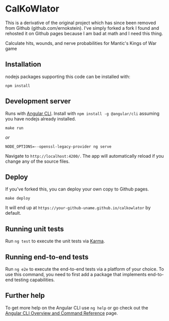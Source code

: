 # CalKoWlator

This is a derivative of the original project which has since been removed from Github (github.com/ernokstein). I've simply forked a fork I found and rehosted it on Github pages because I am bad at math and I need this thing.

Calculate hits, wounds, and nerve probabilities for Mantic's Kings of War game

## Installation

nodejs packages supporting this code can be installed with:

`npm install`

## Development server

Runs with [Angular CLI](https://angular.io/cli). Install with `npm install -g @angular/cli` assuming you have
nodejs already installed.

`make run`

_or_

`NODE_OPTIONS=--openssl-legacy-provider ng serve`

Navigate to `http://localhost:4200/`. The app will automatically reload if you change any of the source files.

## Deploy

If you've forked this, you can deploy your own copy to Github pages.

`make deploy`

It will end up at `https://your-github-uname.github.io/calkowlator` by default.

## Running unit tests

Run `ng test` to execute the unit tests via [Karma](https://karma-runner.github.io).

## Running end-to-end tests

Run `ng e2e` to execute the end-to-end tests via a platform of your choice. To use this command, you need to first add a package that implements end-to-end testing capabilities.

## Further help

To get more help on the Angular CLI use `ng help` or go check out the [Angular CLI Overview and Command Reference](https://angular.io/cli) page.

